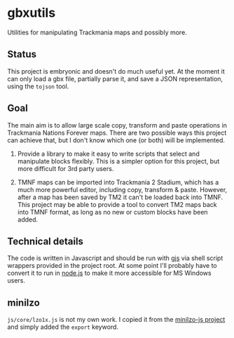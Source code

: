 gbxutils
========

Utilities for manipulating Trackmania maps and possibly more.

Status
------

This project is embryonic and doesn't do much useful yet. At the moment it can
only load a gbx file, partially parse it, and save a JSON representation, using
the `tojson` tool.

Goal
----

The main aim is to allow large scale copy, transform and paste operations in
Trackmania Nations Forever maps. There are two possible ways this project can
achieve that, but I don't know which one (or both) will be implemented.

1. Provide a library to make it easy to write scripts that select and
   manipulate blocks flexibly. This is a simpler option for this project, but
   more difficult for 3rd party users.

2. TMNF maps can be imported into Trackmania 2 Stadium, which has a much more
   powerful editor, including copy, transform & paste. However, after a map has
   been saved by TM2 it can't be loaded back into TMNF. This project may be
   able to provide a tool to convert TM2 maps back into TMNF format, as long as
   no new or custom blocks have been added.

Technical details
-----------------

The code is written in Javascript and should be run with
[gjs](https://gitlab.gnome.org/GNOME/gjs) via shell script wrappers provided in
the project root. At some point I'll probably have to convert it to run in
[node.js](https://nodejs.org/) to make it more accessible for MS Windows users.

minilzo
-------

`js/core/lzo1x.js` is not my own work. I copied it from the
[minilzo-js project](https://github.com/abraidwood/minilzo-js) and simply added
the `export` keyword.
